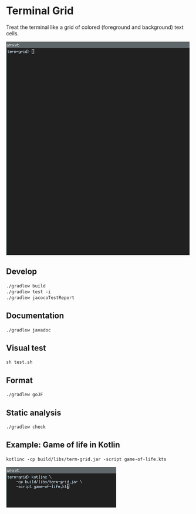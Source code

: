 Terminal Grid
=============


Treat the terminal like a grid of colored (foreground and background) text cells.

![Example](termgrid.gif)

Develop
-------

    ./gradlew build
    ./gradlew test -i
    ./gradlew jacocoTestReport


Documentation
-------------

    ./gradlew javadoc


Visual test
-----------

    sh test.sh


Format
------

    ./gradlew goJF


Static analysis
---------------

    ./gradlew check


Example: Game of life in Kotlin
-------------------------------

    kotlinc -cp build/libs/term-grid.jar -script game-of-life.kts


![Example](game-of-life.gif)
